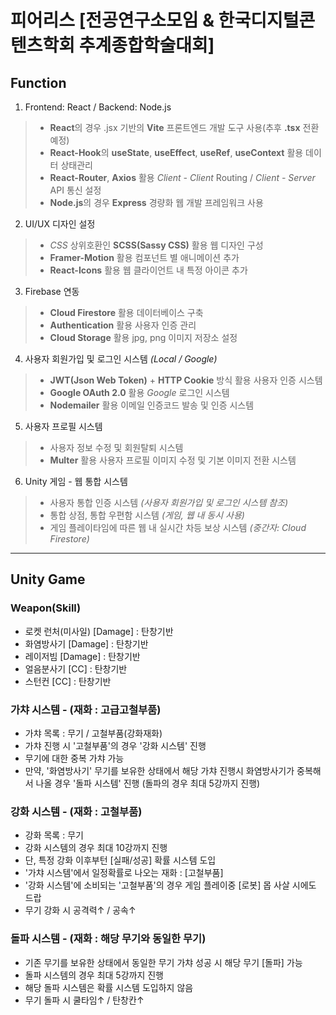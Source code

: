 # 피어리스 [전공연구소모임 & 한국디지털콘텐츠학회 추계종합학술대회]

## Function
1. Frontend: React / Backend: Node.js
> - **React**의 경우 .jsx 기반의 **Vite** 프론트엔드 개발 도구 사용(추후 **.tsx** 전환 예정)
> - **React-Hook**의 **useState**, **useEffect**, **useRef**, **useContext** 활용 데이터 상태관리
> - **React-Router**, **Axios** 활용 *Client - Client* Routing / *Client - Server* API 통신 설정
> - **Node.js**의 경우 **Express** 경량화 웹 개발 프레임워크 사용

2. UI/UX 디자인 설정
> - *CSS* 상위호환인 **SCSS(Sassy CSS)** 활용 웹 디자인 구성
> - **Framer-Motion** 활용 컴포넌트 별 애니메이션 추가
> - **React-Icons** 활용 웹 클라이언트 내 특정 아이콘 추가

3. Firebase 연동
> - **Cloud Firestore** 활용 데이터베이스 구축
> - **Authentication** 활용 사용자 인증 관리
> - **Cloud Storage** 활용 jpg, png 이미지 저장소 설정

4. 사용자 회원가입 및 로그인 시스템 *(Local / Google)*
> - **JWT(Json Web Token)** + **HTTP Cookie** 방식 활용 사용자 인증 시스템
> - **Google OAuth 2.0** 활용 *Google* 로그인 시스템
> - **Nodemailer** 활용 이메일 인증코드 발송 및 인증 시스템

5. 사용자 프로필 시스템
> - 사용자 정보 수정 및 회원탈퇴 시스템
> - **Multer** 활용 사용자 프로필 이미지 수정 및 기본 이미지 전환 시스템

6. Unity 게임 - 웹 통합 시스템
> - 사용자 통합 인증 시스템 *(사용자 회원가입 및 로그인 시스템 참조)*
> - 통합 상점, 통합 우편함 시스템 *(게임, 웹 내 동시 사용)*
> - 게임 플레이타임에 따른 웹 내 실시간 차등 보상 시스템 *(중간자: Cloud Firestore)*

-----
## Unity Game

### Weapon(Skill)
- 로켓 런처(미사일) [Damage] : 탄창기반
- 화염방사기 [Damage] : 탄창기반
- 레이저빔 [Damage] : 탄창기반
- 얼음분사기 [CC] : 탄창기반
- 스턴컨 [CC] : 탄창기반

### 가챠 시스템 - (재화 : 고급고철부품)
- 가챠 목록 : 무기 / 고철부품(강화재화)
- 가챠 진행 시 '고철부품'의 경우 '강화 시스템' 진행
- 무기에 대한 중복 가챠 가능
- 만약, '화염방사기' 무기를 보유한 상태에서 해당 가챠 진행시 화염방사기가 중복해서 나올 경우 '돌파 시스템' 진행 (돌파의 경우 최대 5강까지 진행)

### 강화 시스템 - (재화 : 고철부품)
- 강화 목록 : 무기
- 강화 시스템의 경우 최대 10강까지 진행
- 단, 특정 강화 이후부턴 [실패/성공] 확률 시스템 도입
- '가챠 시스템'에서 일정확률로 나오는 재화 : [고철부품]
- '강화 시스템'에 소비되는 '고철부품'의 경우 게임 플레이중 [로봇] 몹 사살 시에도 드랍
- 무기 강화 시 공격력↑ / 공속↑

### 돌파 시스템 - (재화 : 해당 무기와 동일한 무기)
- 기존 무기를 보유한 상태에서 동일한 무기 가챠 성공 시 해당 무기 [돌파] 가능
- 돌파 시스템의 경우 최대 5강까지 진행
- 해당 돌파 시스템은 확률 시스템 도입하지 않음
- 무기 돌파 시 쿨타임↑ / 탄창칸↑